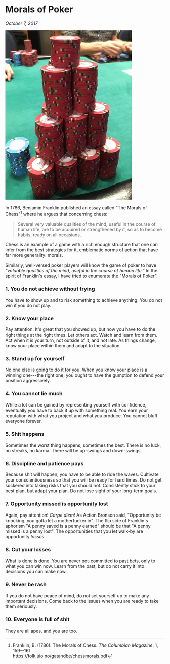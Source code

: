 Morals of Poker
===============================================================================

*October 7, 2017*

![](img/poker-stack-2017-11-03.jpg)

In 1786, Benjamin Franklin published an essay called "The Morals of Chess"[^Franklin1786]
where he argues that concerning chess:

>   Several very valuable qualities of the mind, useful in the course of human life,
>   are to be acquired or strengthened by it, so as to become habits, ready on all
>   occasions.

Chess is an example of a game with a rich enough structure that one can 
infer from the best strategies for it,
emblematic norms of action that have far more generality: morals.

Similarly, well-versed poker players will know the game of poker to have
*"valuable qualities of the mind, useful in the course of human life."*
In the spirit of Franklin's essay,
I have tried to enumerate the "Morals of Poker".

[^Franklin1786]: Franklin, B. (1786). The Morals of Chess. *The Columbian Magazine*, 1, 159--161.         
    <https://folk.uio.no/gatandbe/chessmorals.pdf>



### 1. You do not achieve without trying

You have to show up and to risk something to achieve anything.
You do not win if you do not play.


### 2. Know your place

Pay attention.
It's great that you showed up, but now you have to do the right things
at the right times.
Let others act. Watch and learn from them.
Act when it is your turn,
not outside of it, and not late.
As things change, know your place within them
and adapt to the situation.


### 3. Stand up for yourself

No one else is going to do it for you.
When you know your place is a winning one---the right one,
you ought to have the gumption to defend your position aggressively.


### 4. You cannot lie much

While a lot can be gained by representing yourself with confidence,
eventually you have to back it up with something real.
You earn your reputation with what you project and what you produce.
You cannot bluff everyone forever.


### 5. Shit happens

Sometimes the worst thing happens, sometimes the best.
There is no luck, no streaks, no karma.
There will be up-swings and down-swings.


### 6. Discipline and patience pays

Because shit will happen, you have to be able to ride the waves.
Cultivate your conscientiousness so that you will be ready for hard times.
Do not get suckered into taking risks that you should not.
Consistently stick to your best plan, but adapt your plan.
Do not lose sight of your long-term goals.


### 7. Opportunity missed is opportunity lost

Again, pay attention!
*Carpe diem!*
As Action Bronson said,
"Opportunity be knocking, you gotta let a motherfucker in".
The flip side of Franklin's aphorism "A penny saved is a penny earned"
should be that "A penny missed is a penny lost".
The opportunities that you let walk-by are opportunity *losses*.


### 8. Cut your losses

What is done is done.
You are never pot-committed to past bets,
only to what you can win now.
Learn from the past, but do not carry it into decisions you can make now.


### 9. Never be rash

If you do not have peace of mind, do not set yourself up to make any important decisions.
Come back to the issues when you are ready to take them seriously.


### 10. Everyone is full of shit

They are all apes, and you are too.


